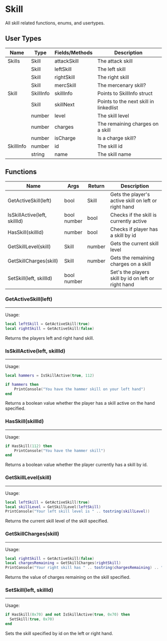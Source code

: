 # Skill

All skill related functions, enums, and usertypes.

## User Types

| **Name**  | **Type**  | **Fields/Methods** | **Description**                        |
| --------- | --------- | ------------------ | -------------------------------------- |
| Skills    | Skill     | attackSkill        | The attack skill                       |
|           | Skill     | leftSkill          | The left skill                         |
|           | Skill     | rightSkill         | The right skill                        |
|           | Skill     | mercSkill          | The mercenary skill?                   |
| Skill     | SkillInfo | skillInfo          | Points to SkillInfo struct             |
|           | Skill     | skillNext          | Points to the next skill in linkedlist |
|           | number    | level              | The skill level                        |
|           | number    | charges            | The remaining charges on a skill       |
|           | number    | isCharge           | Is a charge skill?                     |
| SkillInfo | number    | id                 | The skill id                           |
|           | string    | name               | The skill name                         |

## Functions

| **Name**                     | **Args**        | **Return** | **Description**                                      |
| ---------------------------- | --------------- | ---------- | ---------------------------------------------------- |
| GetActiveSkill(left)         | bool            | Skill      | Gets the player's active skill on left or right hand |
| IsSkillActive(left, skillId) | bool<br/>number | bool       | Checks if the skill is currently active              |
| HasSkill(skillId)            | number          | bool       | Checks if player has a skill by id                   |
| GetSkillLevel(skill)         | Skill           | number     | Gets the current skill level                         |
| GetSkillCharges(skill)       | Skill           | number     | Gets the remaining charges on a skill                |
| SetSkill(left, skillId)      | bool<br/>number |            | Set's the players skill by id on left or right hand  |

### GetActiveSkill(left)

---

Usage:

```lua
local leftSkill = GetActiveSkill(true)
local rightSkill = GetActiveSkill(false)
```

Returns the players left and right hand skill.

### IsSkillActive(left, skillId)

---

Usage:

```lua
local hammers = IsSkillActive(true, 112)

if hammers then
    PrintConsole("You have the hammer skill on your left hand")
end
```

Returns a boolean value whether the player has a skill active on the hand specified.

### HasSkill(skillId)

---

Usage:

```lua
if HasSkill(112) then
    PrintConsole("You have the hammer skill")
end
```

Returns a boolean value whether the player currently has a skill by id.

### GetSkillLevel(skill)

---

Usage:

```lua
local leftSkill = GetActiveSkill(true)
local skillLevel = GetSkillLevel(leftSkill)
PrintConsole("Your left skill level is " .. tostring(skillLevel))
```

Returns the current skill level of the skill specified.

### GetSkillCharges(skill)

---

Usage:

```lua
local rightSkill = GetActiveSkill(false)
local chargesRemaining = GetSkillCharges(rightSkill)
PrintConsole("Your right skill has " .. tostring(chargesRemaining) .. " charges remaining")
```

Returns the value of charges remaining on the skill specified.

### SetSkill(left, skillId)

---

Usage:

```lua
if HasSkill(0x70) and not IsSkillActive(true, 0x70) then
  SetSkill(true, 0x70)
end
```

Sets the skill specified by id on the left or right hand.
